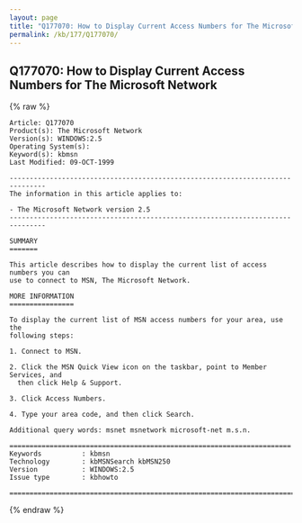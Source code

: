 ```yaml
---
layout: page
title: "Q177070: How to Display Current Access Numbers for The Microsoft Network"
permalink: /kb/177/Q177070/
---
```


## Q177070: How to Display Current Access Numbers for The Microsoft Network

{% raw %}

	Article: Q177070
	Product(s): The Microsoft Network
	Version(s): WINDOWS:2.5
	Operating System(s): 
	Keyword(s): kbmsn
	Last Modified: 09-OCT-1999
	
	-------------------------------------------------------------------------------
	The information in this article applies to:
	
	- The Microsoft Network version 2.5 
	-------------------------------------------------------------------------------
	
	SUMMARY
	=======
	
	This article describes how to display the current list of access numbers you can
	use to connect to MSN, The Microsoft Network.
	
	MORE INFORMATION
	================
	
	To display the current list of MSN access numbers for your area, use the
	following steps:
	
	1. Connect to MSN.
	
	2. Click the MSN Quick View icon on the taskbar, point to Member Services, and
	  then click Help & Support.
	
	3. Click Access Numbers.
	
	4. Type your area code, and then click Search.
	
	Additional query words: msnet msnetwork microsoft-net m.s.n.
	
	======================================================================
	Keywords          : kbmsn 
	Technology        : kbMSNSearch kbMSN250
	Version           : WINDOWS:2.5
	Issue type        : kbhowto
	
	=============================================================================
	

{% endraw %}
